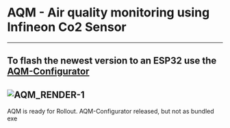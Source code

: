 # AQM - Air quality monitoring using Infineon Co2 Sensor
---
## To flash the newest version to an ESP32 use the [AQM-Configurator](https://github.com/felixslama/aqmConfigurator)
![AQM_RENDER-1](https://user-images.githubusercontent.com/79058712/164549463-736d4116-9172-4fa5-9f65-feb0010de857.jpeg)
---
AQM is ready for Rollout. AQM-Configurator released, but not as bundled exe
